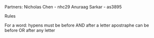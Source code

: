 Partners:
Nicholas Chen - nhc29
Anuraag Sarkar - as3895

Rules

For a word:
hypens must be before AND after a letter
apostraphe can be before OR after any letter 